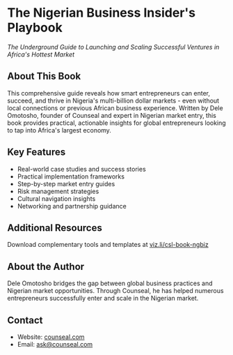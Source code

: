 # The Nigerian Business Insider's Playbook

*The Underground Guide to Launching and Scaling Successful Ventures in Africa's Hottest Market*

## About This Book

This comprehensive guide reveals how smart entrepreneurs can enter, succeed, and thrive in Nigeria's multi-billion dollar markets - even without local connections or previous African business experience. Written by Dele Omotosho, founder of Counseal and expert in Nigerian market entry, this book provides practical, actionable insights for global entrepreneurs looking to tap into Africa's largest economy.

## Key Features

- Real-world case studies and success stories
- Practical implementation frameworks
- Step-by-step market entry guides
- Risk management strategies
- Cultural navigation insights
- Networking and partnership guidance

## Additional Resources

Download complementary tools and templates at [viz.li/csl-book-ngbiz](https://viz.li/csl-book-ngbiz)

## About the Author

Dele Omotosho bridges the gap between global business practices and Nigerian market opportunities. Through Counseal, he has helped numerous entrepreneurs successfully enter and scale in the Nigerian market.

## Contact

- Website: [counseal.com](https://counseal.com)
- Email: ask@counseal.com